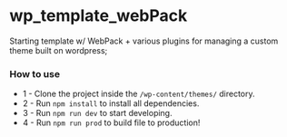 # wp_template_webPack
Starting template w/ WebPack + various plugins for managing a custom theme built on wordpress;

### How to use
- 1 - Clone the project inside the `/wp-content/themes/` directory.
- 2 - Run `npm install` to install all dependencies.
- 3 - Run `npm run dev` to start developing.
- 4 - Run `npm run prod` to build file to production!